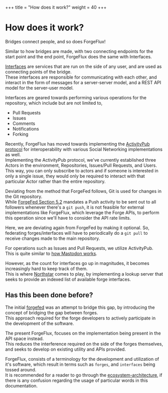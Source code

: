 +++
title = "How does it work?"
weight = 40
+++

# How does it work?

Bridges connect people, and so does ForgeFlux!

Similar to how bridges are made, with two connecting endpoints for the start point
and the end point, ForgeFlux does the same with Interfaces.

[Interfaces](@/services/interface.md) are services that are run on the side of any user,
and are used as connecting points of the bridge. \
These interfaces are responsible for communicating with each other, and interact in the
form of messages for a server-server model, and a REST API model for the server-user
model.

Interfaces are geared towards performing various operations for the repository,
which include but are not limited to,

-   Pull Requests
-   Issues
-   Comments
-   Notifications
-   Forking

Recently, ForgeFlux has moved towards implementing the
[ActivityPub protocol](https://activitypub.rocks/) for interoperability with various
Social Networking implementations as well. \
Implementing the ActivityPub protocol, we've currently established three Actors
in the environment, Repositories, Issues/Pull Requests, and Users. \
This way, you can only subscribe to actors and if someone is interested in only a
single issue, they would only be required to interact with that particular Actor rather than
the entire repository.

Deviating from the method that ForgeFed follows, Git is used for changes in the Git
repository. \
While [ForgeFed Section 5.2](https://forgefed.peers.community/behavior.html#push-activity)
mandates a Push activity to be sent out to all followers whenever there's a `git push`,
it is not feasible for external implementations like ForgeFlux,
which leverage the Forge APIs, to perform this operation since we'll have to consider
the API rate limits.

Here, we are deviating again from ForgeFed by making it optional.
So, federating forges/interfaces will have to periodically do a `git pull` to receive
changes made to the main repository.

For operations such as Issues and Pull Requests, we utilize ActivityPub. \
This is quite similar to [how Mastodon works](https://docs.joinmastodon.org/spec/activitypub/).

However, as the count for interfaces go up in magnitudes, it becomes increasingly hard
to keep track of them. \
This is where [Northstar](@/services/northstar.md) comes to play, by implementing a
lookup server that seeks to provide an indexed list of available forge interfaces.

## Has this been done before?

The initial [forgefed](https://forgefed.peers.community/) was an attempt to bridge
this gap, by introducing the concept of bridging the gap between forges. \
This approach required for the forge developers to actively participate in the
development of the software.

The present ForgeFlux, focuses on the implementation being present in the API space
instead. \
This reduces the interference required on the side of the forges themselves,
and seeks to develop on existing utility and APIs provided.

ForgeFlux, consists of a terminology for the development and utilization of it's
software, which result in terms such as `forges`, and `interfaces` being tossed around. \
It is recommended for a reader to go through the [ecosystem-architecture](https://github.com/forgeflux-org/spec/blob/master/rfc/1-ecosystem-architecture/1-ecosystem-architecture.md),
if there is any confusion regarding the usage of particular words in this documentation.
